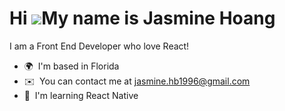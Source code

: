 
Hi ![](https://user-images.githubusercontent.com/18350557/176309783-0785949b-9127-417c-8b55-ab5a4333674e.gif)My name is Jasmine Hoang
=====================================================================================================================================

I am a Front End Developer who love React!

*   🌍  I'm based in Florida
*   ✉️  You can contact me at [jasmine.hb1996@gmail.com](mailto:jasmine.hb1996@gmail.com)
*   🧠  I'm learning React Native
